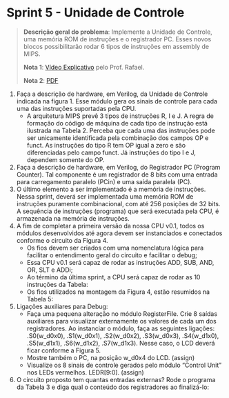 # Sprint 5 - Unidade de Controle

> **Descrição geral do problema**: Implemente a Unidade de Controle, uma memória ROM de instruções e o registrador PC. Esses novos blocos possibilitarão rodar 6 tipos de instruções em assembly de MIPS.
> 
> **Nota 1**: [Vídeo Explicativo](https://youtu.be/uuh8hP0sY2c) pelo Prof. Rafael.
> 
> **Nota 2**: [PDF](https://github.com/NibiruFT/CPU-MIPS/blob/main/Sprint%201/images/Sprint_1.pdf)

1. Faça a descrição de hardware, em Verilog, da Unidade de Controle indicada na figura 1. Esse módulo gera os sinais de controle para cada uma das instruções suportadas pela CPU.
	- A arquitetura MIPS prevê 3 tipos de instruções R, I e J. A regra de formação do código de máquina de cada tipo de instrução está ilustrada na Tabela 2. Perceba que cada uma das instruções pode ser unicamente identificada pela combinação dos campos OP e funct. As instruções do tipo R tem OP igual a zero e são diferenciadas pelo campo funct. Já instruções do tipo I e J, dependem somente do OP.
2. Faça a descrição de hardware, em Verilog, do Registrador PC (Program Counter). Tal componente é um registrador de 8 bits com uma entrada para carregamento paralelo (PCin) e uma saída paralela (PC).
3. O último elemento a ser implementado é a memória de instruções. Nessa sprint, deverá ser implementada uma memória ROM de instruções puramente combinacional, com até 256 posições de 32 bits. A sequência de instruções (programa) que será executada pela CPU, é armazenada na memória de instruções.
4. A fim de completar a primeira versão da nossa CPU v0.1, todos os módulos desenvolvidos até agora devem ser instanciados e conectados conforme o circuito da Figura 4.
	- Os fios devem ser criados com uma nomenclatura lógica para facilitar o entendimento geral do circuito e facilitar o debug; 
	- Essa CPU v0.1 será capaz de rodar as instruções ADD, SUB, AND, OR, SLT e ADDi; 
	- Ao término da última sprint, a CPU será capaz de rodar as 10 instruções da Tabela:
	- Os fios utilizados na montagem da Figura 4, estão resumidos na Tabela 5:
5. Ligações auxiliares para Debug: 
	- Faça uma pequena alteração no módulo RegisterFile. Crie 8 saídas auxiliares para visualizar externamente os valores de cada um dos registradores. Ao instanciar o módulo, faça as seguintes ligações: .S0(w_d0x0), .S1(w_d0x1), .S2(w_d0x2), .S3(w_d0x3), .S4(w_d1x0), .S5(w_d1x1), .S6(w_d1x2), .S7(w_d1x3). Nesse caso, o LCD deverá ficar conforme a Figura 5. 
	- Mostre também o PC, na posição w_d0x4 do LCD. (assign) 
	- Visualize os 8 sinais de controle gerados pelo módulo “Control Unit” nos LEDs vermelhos. LEDR[9:0]. (assign)
6. O circuito proposto tem quantas entradas externas? Rode o programa da Tabela 3 e diga qual o conteúdo dos registradores ao finalizá-lo:

